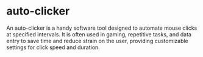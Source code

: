 # auto-clicker
An auto-clicker is a handy software tool designed to automate mouse clicks at specified intervals. It is often used in gaming, repetitive tasks, and data entry to save time and reduce strain on the user, providing customizable settings for click speed and duration.
